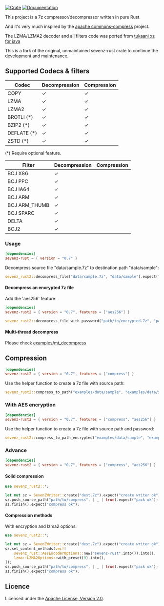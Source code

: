 [![Crate](https://img.shields.io/crates/v/sevenz-rust2.svg)](https://crates.io/crates/sevenz-rust2)
[![Documentation](https://docs.rs/sevenz-rust2/badge.svg)](https://docs.rs/sevenz-rust2)

This project is a 7z compressor/decompressor written in pure Rust.

And it's very much inspired by the [apache commons-compress](https://commons.apache.org/proper/commons-compress/)
project.

The LZMA/LZMA2 decoder and all filters code was ported from [tukaani xz for java](https://tukaani.org/xz/java.html)

This is a fork of the original, unmaintained sevenz-rust crate to continue the development and maintenance.

## Supported Codecs & filters

| Codec       | Decompression | Compression |
|-------------|---------------|-------------|
| COPY        | ✓             | ✓           |
| LZMA        | ✓             | ✓           |
| LZMA2       | ✓             | ✓           |
| BROTLI (*)  | ✓             | ✓           |
| BZIP2 (*)   | ✓             | ✓           |
| DEFLATE (*) | ✓             | ✓           |
| ZSTD (*)    | ✓             | ✓           |

(*) Require optional feature.

| Filter        | Decompression | Compression |
|---------------|---------------|-------------|
| BCJ X86       | ✓             |             |
| BCJ PPC       | ✓             |             |
| BCJ IA64      | ✓             |             |
| BCJ ARM       | ✓             |             |
| BCJ ARM_THUMB | ✓             |             |
| BCJ SPARC     | ✓             |             |
| DELTA         | ✓             |             |
| BCJ2          | ✓             |             |

### Usage

```toml
[dependencies]
sevenz-rust = { version = "0.7" }
```

Decompress source file "data/sample.7z" to destination path "data/sample":

```rust
sevenz_rust2::decompress_file("data/sample.7z", "data/sample").expect("complete");
```

#### Decompress an encrypted 7z file

Add the 'aes256' feature:

```toml
[dependencies]
sevenz-rust2 = { version = "0.7", features = ["aes256"] }
```

```rust
sevenz_rust2::decompress_file_with_password("path/to/encrypted.7z", "path/to/output", "password".into()).expect("complete");
```

#### Multi-thread decompress

Please check [examples/mt_decompress](https://github.com/hasenbanck/sevenz-rust2/blob/main/examples/mt_decompress.rs)

## Compression

```toml
[dependencies]
sevenz-rust2 = { version = "0.7", features = ["compress"] }
```

Use the helper function to create a 7z file with source path:

```rust
sevenz_rust2::compress_to_path("examples/data/sample", "examples/data/sample.7z").expect("compress ok");
```

### With AES encryption

```toml
[dependencies]
sevenz-rust2 = { version = "0.7", features = ["compress", "aes256"] }
```

Use the helper function to create a 7z file with source path and password:

```rust
sevenz_rust2::compress_to_path_encrypted("examples/data/sample", "examples/data/sample.7z", "password".into()).expect("compress ok");
```

### Advance

```toml
[dependencies]
sevenz-rust2 = { version = "0.7", features = ["compress", "aes256"] }
```

#### Solid compression

```rust
use sevenz_rust2::*;

let mut sz = SevenZWriter::create("dest.7z").expect("create writer ok");
sz.push_source_path("path/to/compress", | _ | true).expect("pack ok");
sz.finish().expect("compress ok");
```

#### Compression methods

With encryption and lzma2 options:

```rust
use sevenz_rust2::*;

let mut sz = SevenZWriter::create("dest.7z").expect("create writer ok");
sz.set_content_methods(vec![
    sevenz_rust::AesEncoderOptions::new("sevenz-rust".into()).into(),
    lzma::LZMA2Options::with_preset(9).into(),
]);
sz.push_source_path("path/to/compress", | _ | true).expect("pack ok");
sz.finish().expect("compress ok");
```

## Licence

Licensed under the [Apache License, Version 2.0](https://www.apache.org/licenses/LICENSE-2.0).
